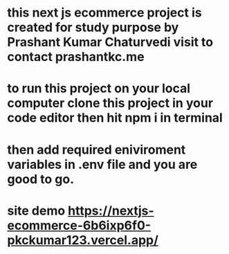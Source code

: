 # this next js ecommerce project is created for study purpose by Prashant Kumar Chaturvedi visit to contact prashantkc.me
# to run this project on your local computer clone this project in your code editor then hit npm i in terminal
# then add required eniviroment variables in .env file and you are good to go.
# site demo https://nextjs-ecommerce-6b6ixp6f0-pkckumar123.vercel.app/
